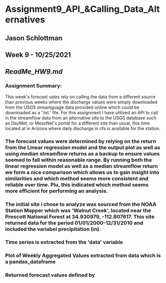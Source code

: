 # **Assignment9_API_&Calling_Data_Alternatives**
## **Jason Schlottman**
## Week 9 - 10/25/2021
## *ReadMe_HW9.md*

### Assignment Summary:
This week's forecast vales rely on calling the data from a different source than previous weeks where the discharge values were simply downloaded from the USGS streamguage data provided online which could be downloaded as a '.txt.' file. For this assignment I have utilized an API to call in the streamflow data from an alternative site to the USGS database such as DayMet, or MesoNet's portal for a different site than usual, this time located at in Arizona where daily discharge in cfs is available for the station.

### The forecast values were determined by relying on the return from the Linear regression model and the output plot as well as using median streamflow returns as a backup to ensure values seemed to fall within reasonable range. By running both the linear regression model as well as a median streamflow return we form a nice comparison which allows us to gain insight into similarities and which method seems more consistent and reliable over time. Plu, this indicated which method seems more efficient for performing an analysis.

### The initial site i chose to analyze was sourced from the NOAA Station Mapper which was 'Walnut Creek', located near the Prescott National Forest at 34.930979, -112.807617. This site returned data for the period 01/01/2000-12/31/2010 and included the variabel precipitation (in). 

### Time series is extracted from the 'data' variable

### Plot  of Weekly Aggregated Values extracted from data which is a pandas_dataframe

### Returned forecast values defined by
